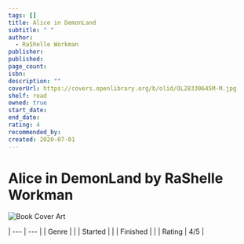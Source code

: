 ```yaml
---
tags: []
title: Alice in DemonLand
subtitle: " "
author:
  - RaShelle Workman
publisher: 
published: 
page_count: 
isbn: 
description: ""
coverUrl: https://covers.openlibrary.org/b/olid/OL28330645M-M.jpg
shelf: read
owned: true
start_date: 
end_date: 
rating: 4
recommended_by: 
created: 2020-07-01
---
```


# Alice in DemonLand by RaShelle Workman

![Book Cover Art](https://covers.openlibrary.org/b/olid/OL28330645M-M.jpg)


| --- | --- |
| Genre |  |
| Started |  |
| Finished |  |
| Rating | 4/5 |

